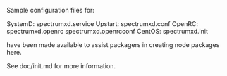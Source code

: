 Sample configuration files for:

SystemD: spectrumxd.service
Upstart: spectrumxd.conf
OpenRC:  spectrumxd.openrc
         spectrumxd.openrcconf
CentOS:  spectrumxd.init

have been made available to assist packagers in creating node packages here.

See doc/init.md for more information.
